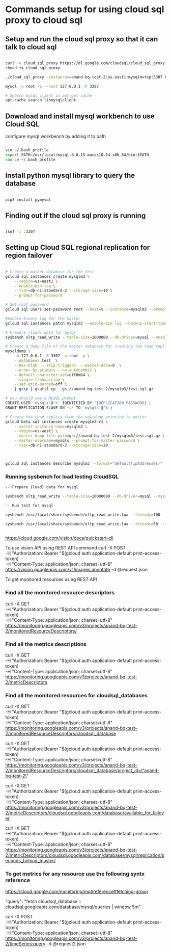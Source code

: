 # Commands setup for using cloud sql proxy to cloud sql

## Setup and run the cloud sql proxy so that it can talk to cloud sql

```sh

curl -o cloud_sql_proxy https://dl.google.com/cloudsql/cloud_sql_proxy.darwin.amd64
chmod +x cloud_sql_proxy

./cloud_sql_proxy -instances=anand-bq-test-2:us-east1:mysqlm=tcp:3307 &

mysql -u root -p --host 127.0.0.1 -P 3307

# Search mysql client in apt-get cache
apt-cache search libmysqlclient


```
## Download and install mysql workbench to use Cloud SQL

configure mysql workbench by adding it to path

```sh

vim ~/.bash_profile
export PATH=/usr/local/mysql-8.0.15-macos10.14-x86_64/bin:$PATH
source ~/.bash_profile

```
## Install python mysql library to query the database

```sh

pip3 install pymysql

```
## Finding out if the cloud sql proxy is running

```sh

lsof -i :3307

```
## Setting up Cloud SQL regional replication for region failover

``` sh

# Create a master database for the test
gcloud sql instances create mysqlm3 \
    --region=us-east1 \
    --enable-bin-log \
    --tier=db-n1-standard-2 --storage-size=10 \
    --prompt-for-password

# Set root password
gcloud sql users set-password root --host=% --instance=mysqlm3 --prompt-for-password

#enable binary log for the master
gcloud sql instances patch mysqlm3 --enable-bin-log --backup-start-time 12:00

# Prepare (load) data for mysql
sysbench oltp_read_write --table-size=1000000 --db-driver=mysql --mysql-db=test --mysql-user=root --mysql-password=root --mysql-host=127.0.0.1 --mysql-port=3307 prepare

# Create a dump file of the master database for creating the read replica
mysqldump \
    -h 127.0.0.1 -P 3307 -u root -p \
    --databases test  \
    --hex-blob  --skip-triggers  --master-data=0  \
    --order-by-primary --no-autocommit \
    --default-character-set=utf8mb4 \
    --single-transaction \
    --set-gtid-purged=off \
    | gzip | gsutil cp - gs://anand-bq-test-2/mysqlm3/test.sql.gz

# you should see a MySQL prompt 
CREATE USER 'mysqls'@'%' IDENTIFIED BY '[REPLICATION_PASSWORD]';
GRANT REPLICATION SLAVE ON *.* TO 'mysqls'@'%';

# Create the read replica from the sql dump pointing to master
gcloud beta sql instances create mysqlm3-r1 \
    --master-instance-name=mysqlm3 \
    --region=us-west1 \
    --master-dump-file-path=gs://anand-bq-test-2/mysqlm3/test.sql.gz \
    --master-username=mysqls --prompt-for-master-password \
    --tier=db-n1-standard-2 --storage-size=20



gcloud sql instances describe mysqlm3 --format="default(ipAddresses)"


```
### Running sysbench for load testing CloudSQL

``` sh
-- Prepare (load) data for mysql

sysbench oltp_read_write --table-size=10000000 --db-driver=mysql --mysql-db=test --mysql-user=root --mysql-password=root --mysql-host=127.0.0.1 --mysql-port=3307 prepare

-- Run test for mysql

sysbench /usr/local/share/sysbench/oltp_read_write.lua --threads=100 --mysql-host=127.0.0.1 --mysql-port=3307 --mysql-user=root --mysql-password='root' --mysql-db=test --db-driver=mysql --table-size=10000000 --delete_inserts=100 --index_updates=100 --non_index_updates=100 --report-interval=10 --time=1000 run

sysbench /usr/local/share/sysbench/oltp_read_write.lua --threads=50 --mysql-host=35.227.123.213 --mysql-port=3306 --mysql-user=root --mysql-password='root' --mysql-db=test --db-driver=mysql --table-size=10000000 --delete_inserts=100 --index_updates=100 --non_index_updates=100 --report-interval=10 --time=1000 run



```

https://cloud.google.com/vision/docs/quickstart-cli

To use vision API using REST API command
curl -X POST \
-H "Authorization: Bearer "$(gcloud auth application-default print-access-token) \
-H "Content-Type: application/json; charset=utf-8" \
https://vision.googleapis.com/v1/images:annotate -d @request.json


To get monitored resources using REST API
### Find all the monitored resource descriptors
curl -X GET \
-H "Authorization: Bearer "$(gcloud auth application-default print-access-token) \
-H "Content-Type: application/json; charset=utf-8" \
https://monitoring.googleapis.com/v3/projects/anand-bq-test-2/monitoredResourceDescriptors/

### Find all the metrics descriptions
curl -X GET \
-H "Authorization: Bearer "$(gcloud auth application-default print-access-token) \
-H "Content-Type: application/json; charset=utf-8" \
https://monitoring.googleapis.com/v3/projects/anand-bq-test-2/metricDescriptors

### Find all the monitored resources for cloudsql_databases
curl -X GET \
-H "Authorization: Bearer "$(gcloud auth application-default print-access-token) \
-H "Content-Type: application/json; charset=utf-8" \
https://monitoring.googleapis.com/v3/projects/anand-bq-test-2/monitoredResourceDescriptors/cloudsql_database

curl -X GET \
-H "Authorization: Bearer "$(gcloud auth application-default print-access-token) \
-H "Content-Type: application/json; charset=utf-8" \
https://monitoring.googleapis.com/v3/projects/anand-bq-test-2/monitoredResourceDescriptors/cloudsql_database/project_id=\"anand-bq-test-2\"


curl -X GET \
-H "Authorization: Bearer "$(gcloud auth application-default print-access-token) \
-H "Content-Type: application/json; charset=utf-8" \
https://monitoring.googleapis.com/v3/projects/anand-bq-test-2/metricDescriptors/cloudsql.googleapis.com/database/available_for_failover

curl -X GET \
-H "Authorization: Bearer "$(gcloud auth application-default print-access-token) \
-H "Content-Type: application/json; charset=utf-8" \
https://monitoring.googleapis.com/v3/projects/anand-bq-test-2/metricDescriptors/cloudsql.googleapis.com/database/mysql/replication/seconds_behind_master/


### To get metrics for any resource use the following syntx reference

https://cloud.google.com/monitoring/mql/reference#fetching-group

"query": "fetch cloudsql_database :: cloudsql.googleapis.com/database/mysql/queries | window 5m"

curl -X POST \
-H "Authorization: Bearer "$(gcloud auth application-default print-access-token) \
-H "Content-Type: application/json; charset=utf-8" \
https://monitoring.googleapis.com/v3/projects/anand-bq-test-2/timeSeries:query -d @request2.json